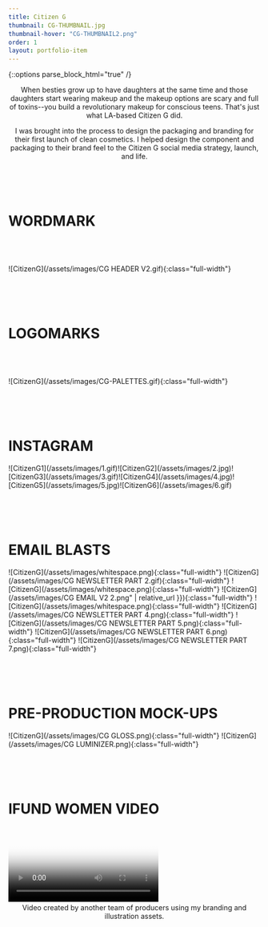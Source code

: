 ```yaml
---
title: Citizen G
thumbnail: CG-THUMBNAIL.jpg
thumbnail-hover: "CG-THUMBNAIL2.png"
order: 1
layout: portfolio-item
---
```

{::options parse_block_html="true" /}

<div style="text-align: center;">
<div style="text-align: center; max-width: 500px; margin: 0 auto;">
 When besties grow up to have daughters at the same time and those daughters start wearing makeup and the makeup options are scary and full of toxins--you build a revolutionary makeup for conscious teens. That's just what LA-based Citizen G did.

I was brought into the process to design the packaging and branding for their first launch of clean cosmetics. I helped design the component and packaging to their brand feel to the Citizen G social media strategy, launch, and life.
</div>
</div>

<br><br><br>
<h1>WORDMARK</h1><br><br><br>
![CitizenG](/assets/images/CG HEADER V2.gif){:class="full-width"}

<br><br><br>
<h1>LOGOMARKS</h1><br><br><br>
![CitizenG](/assets/images/CG-PALETTES.gif){:class="full-width"}



<br><br><br>
<h1>INSTAGRAM</h1>
<div class="Citizen-G-container">
![CitizenG1](/assets/images/1.gif)![CitizenG2](/assets/images/2.jpg)![CitizenG3](/assets/images/3.gif)![CitizenG4](/assets/images/4.jpg)![CitizenG5](/assets/images/5.jpg)![CitizenG6](/assets/images/6.gif)
</div>



<br><br><br>

<h1>EMAIL BLASTS</h1>
<div class="Citizen-G-container2">
![CitizenG](/assets/images/whitespace.png){:class="full-width"}
![CitizenG](/assets/images/CG NEWSLETTER PART 2.gif){:class="full-width"}
![CitizenG](/assets/images/whitespace.png){:class="full-width"}
![CitizenG](/assets/images/CG EMAIL V2 2.png" | relative_url 
}}){:class="full-width"}
![CitizenG](/assets/images/whitespace.png){:class="full-width"}
![CitizenG](/assets/images/CG NEWSLETTER PART 4.png){:class="full-width"}
![CitizenG](/assets/images/CG NEWSLETTER PART 5.png){:class="full-width"}
![CitizenG](/assets/images/CG NEWSLETTER PART 6.png){:class="full-width"}
![CitizenG](/assets/images/CG NEWSLETTER PART 7.png){:class="full-width"}
</div>


<br><br><br>

<h1>PRE-PRODUCTION MOCK-UPS</h1>

<div class="Citizen-G-container3">
![CitizenG](/assets/images/CG GLOSS.png){:class="full-width"}
![CitizenG](/assets/images/CG LUMINIZER.png){:class="full-width"}
</div>

<br><br><br>

<h1>IFUND WOMEN VIDEO</h1>

<video class="full-width" id="CGVIDEO" poster="/assets/images/CG BANNER.jpg" controls>
  <source src="assets/videos/CG IFUNDWOMEN.mp4" type="video/mp4">
</video>
<script>
    document.getElementById('CGVIDEO').play();
</script>
<br>
<div style="text-align: center;">
<div style="text-align: center; max-width: 500px; margin: 0 auto;">
Video created by another team of producers using my branding and illustration assets.
</div>
</div>
